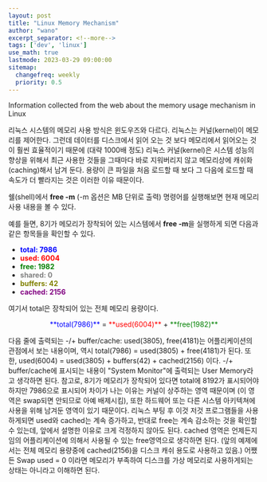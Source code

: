 ```yaml
---
layout: post
title: "Linux Memory Mechanism"
author: "wano"
excerpt_separator: <!--more-->
tags: ['dev', 'linux']
use_math: true
lastmode: 2023-03-29 09:00:00
sitemap:
  changefreq: weekly
  priority: 0.5
---
```


Information collected from the web about the memory usage mechanism in Linux<!--more-->

리눅스 시스템의 메모리 사용 방식은 윈도우즈와 다르다. 리눅스는 커널(kernel)이 메모리를 제어한다. 그런데 데이터를 디스크에서 읽어 오는 것 보다 메모리에서 읽어오는 것이 훨씬 효율적이기 때문에 (대략 1000배 정도) 리눅스 커널(kernel)은 시스템 성능의 향상을 위해서 최근 사용한 것들을 그때마다 바로 지워버리지 않고 메모리상에 캐쉬화(caching)해서 남겨 둔다. 용량이 큰 파일을 처음 로드할 때 보다 그 다음에 로드할 때 속도가 더 빨라지는 것은 이러한 이유 때문이다.

쉘(shell)에서 **free -m** (-m 옵션은 MB 단위로 출력) 명령어를 실행해보면 현재 메모리 사용 내용을 볼 수 있다.

예를 들면, 8기가 메모리가 장착되어 있는 시스템에서 **free -m**을 실행하게 되면 다음과 같은 항목들을 확인할 수 있다.
* <span style="color:blue">**total: 7986**</span>
* <span style="color:red">**used: 6004**</span>
* <span style="color:green">**free: 1982**</span>
* <span style="color:gray">**shared: 0**</span>
* <span style="color:olive">**buffers: 42**</span>
* <span style="color:purple">**cached: 2156**</span>

여기서 total은 장착되어 있는 전체 메모리 용량이다.

<p style="text-align: center;">
<span style="color:blue">**total(7986)**</span>
 = 
<span style="color:red">**used(6004)**</span>
 +
<span style="color:green">**free(1982)**</span>
</p>

다음 줄에 출력되는 -/+ buffer/cache: used(3805), free(4181)는 어플리케이션의 관점에서 보는 내용이며, 역시 total(7986) = used(3805) + free(4181)가 된다. 또한, used(6004) = used(3805) + buffers(42) + cached(2156) 이다. -/+ buffer/cache에 표시되는 내용이 "System Monitor"에 출력되는 User Memory라고 생각하면 된다. 참고로, 8기가 메모리가 장착되어 있다면 total에 8192가 표시되어야 하지만 7986으로 표시되어 차이가 나는 이유는 커널이 상주하는 영역 때문이며 (이 영역은 swap되면 안되므로 아예 배제시킴), 또한 하드웨어 또는 다른 시스템 아키텍쳐에 사용을 위해 남겨둔 영역이 있기 때문이다. 리눅스 부팅 후 이것 저것 프로그램들을 사용하게되면 used와 cached는 계속 증가하고, 반대로 free는 계속 감소하는 것을 확인할 수 있는데, 앞에서 설명한 이유로 크게 걱정하지 않아도 된다. cached 영역은 언제든지 임의 어플리케이션에 의해서 사용될 수 있는 free영역으로 생각하면 된다. (앞의 예제에서는 전체 메모리 용량중에 cached(2156)을 디스크 캐쉬 용도로 사용하고 있음.) 어쨌든 Swap used = 0 이라면 메모리가 부족하여 디스크를 가상 메모리로 사용하게되는 상태는 아니라고 이해하면 된다.
